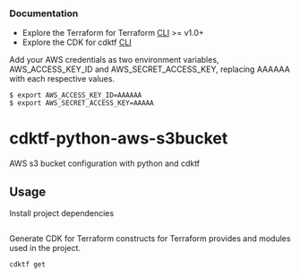 ### Documentation

* Explore the Terraform for Terraform [CLI](https://www.terraform.io/downloads.html) >= v1.0+
* Explore the CDK for cdktf [CLI](https://github.com/hashicorp/terraform-cdk#build)


Add your AWS credentials as two environment variables, AWS_ACCESS_KEY_ID and AWS_SECRET_ACCESS_KEY, replacing AAAAAA with each respective values.
```shell
$ export AWS_ACCESS_KEY_ID=AAAAAA
$ export AWS_SECRET_ACCESS_KEY=AAAAA
```

# cdktf-python-aws-s3bucket

AWS s3 bucket configuration with python and cdktf 

## Usage

Install project dependencies

```shell

```

Generate CDK for Terraform constructs for Terraform provides and modules used in the project.

```bash
cdktf get
```